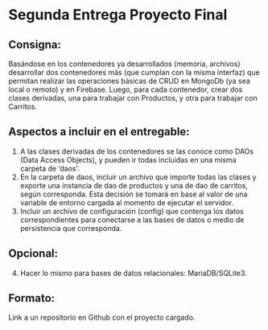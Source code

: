 # Segunda Entrega Proyecto Final

## Consigna: 

Basándose en los contenedores ya desarrollados (memoria, archivos) desarrollar dos contenedores más (que cumplan con la misma interfaz) que permitan realizar las operaciones básicas de CRUD en MongoDb (ya sea local o remoto) y en Firebase. Luego, para cada contenedor, crear dos clases derivadas, una para trabajar con Productos, y otra para trabajar con Carritos.

## Aspectos a incluir en el entregable:

1. A las clases derivadas de los contenedores se las conoce como DAOs (Data Access Objects), y pueden ir todas incluidas en una misma carpeta de ‘daos’.
2. En la carpeta de daos, incluir un archivo que importe todas las clases y exporte una instancia de dao de productos y una de dao de carritos, según corresponda. Esta decisión se tomará en base al valor de una variable de entorno cargada al momento de ejecutar el servidor.
3. Incluir un archivo de configuración (config) que contenga los datos correspondientes para conectarse a las bases de datos o medio de persistencia que corresponda.

## Opcional:
4. Hacer lo mismo para bases de datos relacionales: MariaDB/SQLite3.

## Formato: 
Link a un repositorio en Github con el proyecto cargado.  